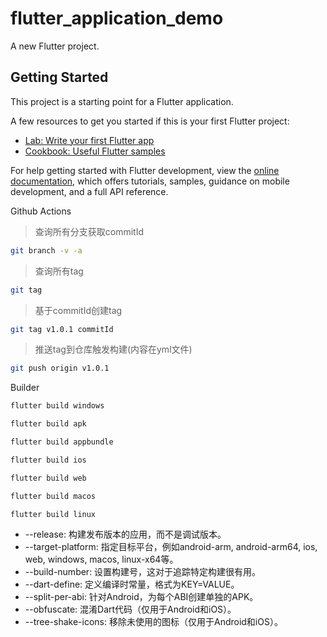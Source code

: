 # flutter_application_demo

A new Flutter project.

## Getting Started

This project is a starting point for a Flutter application.

A few resources to get you started if this is your first Flutter project:

- [Lab: Write your first Flutter app](https://docs.flutter.dev/get-started/codelab)
- [Cookbook: Useful Flutter samples](https://docs.flutter.dev/cookbook)

For help getting started with Flutter development, view the
[online documentation](https://docs.flutter.dev/), which offers tutorials,
samples, guidance on mobile development, and a full API reference.

Github Actions
 
> 查询所有分支获取commitId
```bash
git branch -v -a
```

> 查询所有tag
```bash
git tag
```

> 基于commitId创建tag
```bash
git tag v1.0.1 commitId
```

> 推送tag到仓库触发构建(内容在yml文件)
```bash
git push origin v1.0.1 
```


Builder
```bash
flutter build windows
```
```bash
flutter build apk
```
```bash
flutter build appbundle
```
```bash
flutter build ios
```
```bash
flutter build web
```
```bash
flutter build macos
```
```bash
flutter build linux
```

- --release: 构建发布版本的应用，而不是调试版本。
- --target-platform: 指定目标平台，例如android-arm, android-arm64, ios, web, windows, macos, linux-x64等。
- --build-number: 设置构建号，这对于追踪特定构建很有用。
- --dart-define: 定义编译时常量，格式为KEY=VALUE。
- --split-per-abi: 针对Android，为每个ABI创建单独的APK。
- --obfuscate: 混淆Dart代码（仅用于Android和iOS）。
- --tree-shake-icons: 移除未使用的图标（仅用于Android和iOS）。

